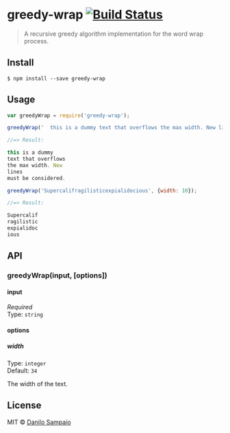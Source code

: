 # greedy-wrap [![Build Status](https://travis-ci.org/danilosampaio/greedy-wrap.svg?branch=master)](https://travis-ci.org/danilosampaio/greedy-wrap)

> A recursive greedy algorithm implementation for the word wrap process.


## Install

```
$ npm install --save greedy-wrap
```


## Usage

```js
var greedyWrap = require('greedy-wrap');

greedyWrap('  this is a dummy text that overflows the max width. New lines \nmust be considered.', {width: 20});

//=> Result:

this is a dummy 
text that overflows 
the max width. New 
lines 
must be considered.

greedyWrap('Supercalifragilisticexpialidocious', {width: 10});

//=> Result:

Supercalif
ragilistic
expialidoc
ious
```


## API

### greedyWrap(input, [options])

#### input

*Required*  
Type: `string`


#### options

##### width

Type: `integer`  
Default: `34`

The width of the text.


## License

MIT © [Danilo Sampaio](http://github.org/danilosampaio)
